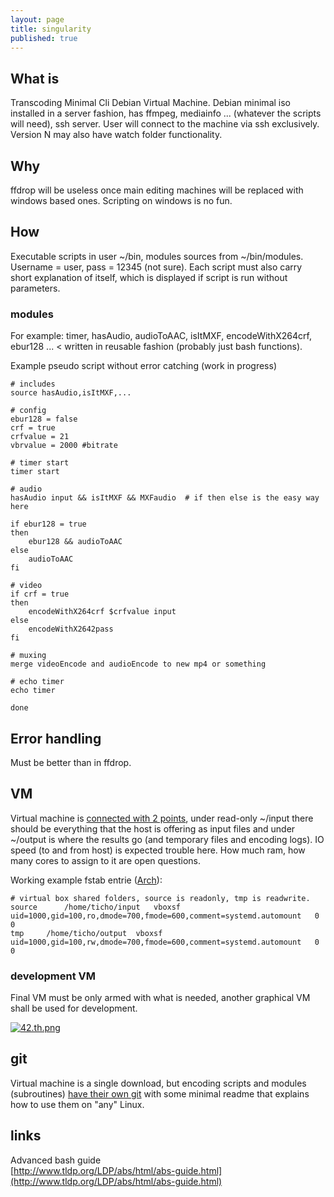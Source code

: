 ```yaml
---
layout: page
title: singularity
published: true
---
```




## What is

Transcoding Minimal Cli Debian Virtual Machine. Debian minimal iso installed in a server fashion, has ffmpeg, mediainfo ... (whatever the scripts will need), ssh server. User will connect to the machine via ssh exclusively. Version N may also have watch folder functionality.

## Why

ffdrop will be useless once main editing machines will be replaced with windows based ones. Scripting on windows is no fun.

## How

Executable scripts in user ~/bin, modules sources from ~/bin/modules. Username = user, pass = 12345 (not sure). Each script must also carry short explanation of itself, which is displayed if script is run without parameters.

### modules

For example: timer, hasAudio, audioToAAC, isItMXF, encodeWithX264crf, ebur128 ... < written in reusable fashion (probably just bash functions).

Example pseudo script without error catching (work in progress)

    # includes
    source hasAudio,isItMXF,...

    # config
    ebur128 = false
    crf = true
    crfvalue = 21
    vbrvalue = 2000 #bitrate

    # timer start
    timer start

    # audio
    hasAudio input && isItMXF && MXFaudio  # if then else is the easy way here

    if ebur128 = true 
    then
        ebur128 && audioToAAC
    else
    	audioToAAC
    fi

    # video
    if crf = true
    then
    	encodeWithX264crf $crfvalue input
    else
    	encodeWithX2642pass
    fi

    # muxing
    merge videoEncode and audioEncode to new mp4 or something

    # echo timer
    echo timer

    done


## Error handling

Must be better than in ffdrop.

## VM

Virtual machine is [connected with 2 points](https://forums.virtualbox.org/viewtopic.php?t=15868), under read-only ~/input there should be everything that the host is offering as input files and under ~/output is where the results go (and temporary files and encoding logs). IO speed (to and from host) is expected trouble here. How much ram, how many cores to assign to it are open questions.

Working example fstab entrie ([Arch](https://wiki.archlinux.org/index.php/VirtualBox#Automounting)):

    # virtual box shared folders, source is readonly, tmp is readwrite.
    source		/home/ticho/input	vboxsf	uid=1000,gid=100,ro,dmode=700,fmode=600,comment=systemd.automount	0 0
    tmp		/home/ticho/output	vboxsf	uid=1000,gid=100,rw,dmode=700,fmode=600,comment=systemd.automount	0 0

### development VM

Final VM must be only armed with what is needed, another graphical VM shall be used for development.

[![42.th.png](https://cdn.scrot.moe/images/2016/04/08/42.th.png)](https://cdn.scrot.moe/images/2016/04/08/42.png)

## git

Virtual machine is a single download, but encoding scripts and modules (subroutines) [have their own git](https://github.com/brontosaurusrex/singularity) with some minimal readme that explains how to use them on "any" Linux.

## links

Advanced bash guide  
[http://www.tldp.org/LDP/abs/html/abs-guide.html](http://www.tldp.org/LDP/abs/html/abs-guide.html)
